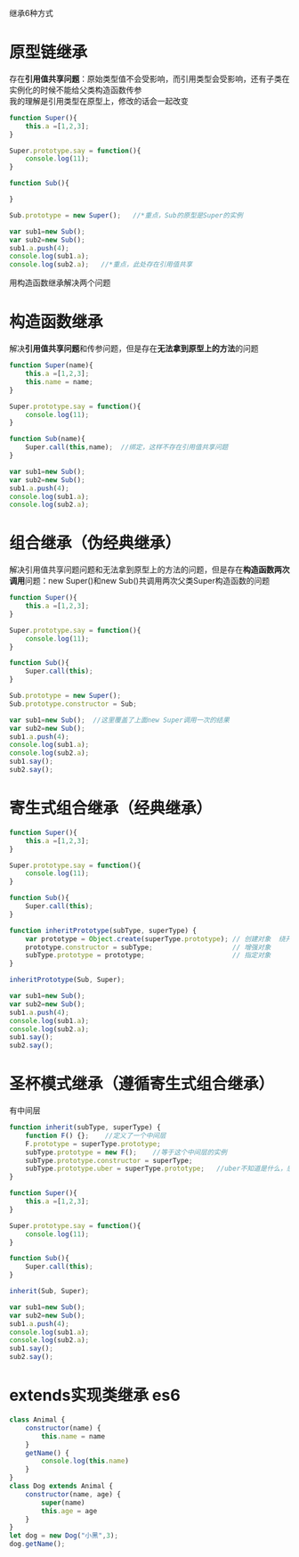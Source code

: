 继承6种方式
# 原型链继承
存在**引用值共享问题**：原始类型值不会受影响，而引用类型会受影响，还有子类在实例化的时候不能给父类构造函数传参  
我的理解是引用类型在原型上，修改的话会一起改变
```javascript
function Super(){
    this.a =[1,2,3];
}

Super.prototype.say = function(){
    console.log(11);
}

function Sub(){

}

Sub.prototype = new Super();   //*重点，Sub的原型是Super的实例

var sub1=new Sub();
var sub2=new Sub();
sub1.a.push(4);
console.log(sub1.a);
console.log(sub2.a);   //*重点，此处存在引用值共享
```
用构造函数继承解决两个问题
# 构造函数继承
解决**引用值共享问题**和传参问题，但是存在**无法拿到原型上的方法**的问题
```javascript
function Super(name){
    this.a =[1,2,3];
    this.name = name;
}

Super.prototype.say = function(){
    console.log(11);
}

function Sub(name){
    Super.call(this,name);  //绑定，这样不存在引用值共享问题
}

var sub1=new Sub();
var sub2=new Sub();
sub1.a.push(4);
console.log(sub1.a);
console.log(sub2.a);   
```
# 组合继承（伪经典继承）
解决引用值共享问题问题和无法拿到原型上的方法的问题，但是存在**构造函数两次调用**问题：new Super()和new Sub()共调用两次父类Super构造函数的问题
```javascript
function Super(){
    this.a =[1,2,3];
}

Super.prototype.say = function(){
    console.log(11);
}

function Sub(){
    Super.call(this);
}

Sub.prototype = new Super();
Sub.prototype.constructor = Sub;

var sub1=new Sub();  //这里覆盖了上面new Super调用一次的结果
var sub2=new Sub();
sub1.a.push(4);
console.log(sub1.a);
console.log(sub2.a); 
sub1.say();
sub2.say();
```
# 寄生式组合继承（经典继承）
```javascript
function Super(){
    this.a =[1,2,3];
}

Super.prototype.say = function(){
    console.log(11);
}

function Sub(){
    Super.call(this);
}

function inheritPrototype(subType, superType) {
    var prototype = Object.create(superType.prototype); // 创建对象  绕开了new superType()
    prototype.constructor = subType;                    // 增强对象
    subType.prototype = prototype;                      // 指定对象
}

inheritPrototype(Sub, Super);

var sub1=new Sub(); 
var sub2=new Sub();
sub1.a.push(4);
console.log(sub1.a);
console.log(sub2.a); 
sub1.say();
sub2.say();
```
# 圣杯模式继承（遵循寄生式组合继承）
有中间层
```javascript
function inherit(subType, superType) {
    function F() {};    //定义了一个中间层
    F.prototype = superType.prototype;
    subType.prototype = new F();    //等于这个中间层的实例
    subType.prototype.constructor = superType;
    subType.prototype.uber = superType.prototype;   //uber不知道是什么，感觉是固有的属性
}

function Super(){
    this.a =[1,2,3];
}

Super.prototype.say = function(){
    console.log(11);
}

function Sub(){
    Super.call(this);
}

inherit(Sub, Super);

var sub1=new Sub(); 
var sub2=new Sub();
sub1.a.push(4);
console.log(sub1.a);
console.log(sub2.a); 
sub1.say();
sub2.say();
```
# extends实现类继承 es6
```javascript
class Animal {
    constructor(name) {
        this.name = name
    } 
    getName() {
        console.log(this.name) 
    }
}
class Dog extends Animal {
    constructor(name, age) {
        super(name)
        this.age = age
    }
}
let dog = new Dog("小黑",3);
dog.getName();
```

